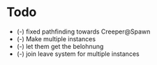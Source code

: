 # Todo
- (-) fixed pathfinding towards Creeper@Spawn
- (-) Make multiple instances
- (-) let them get the belohnung
- (-) join leave system for multiple instances
